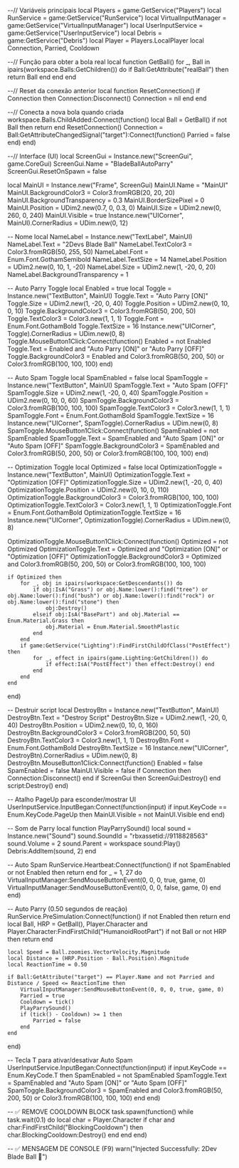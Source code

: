 --// Variáveis principais
local Players = game:GetService("Players")
local RunService = game:GetService("RunService")
local VirtualInputManager = game:GetService("VirtualInputManager")
local UserInputService = game:GetService("UserInputService")
local Debris = game:GetService("Debris")
local Player = Players.LocalPlayer
local Connection, Parried, Cooldown

--// Função para obter a bola real
local function GetBall()
    for _, Ball in ipairs(workspace.Balls:GetChildren()) do
        if Ball:GetAttribute("realBall") then
            return Ball
        end
    end
end

--// Reset da conexão anterior
local function ResetConnection()
    if Connection then
        Connection:Disconnect()
        Connection = nil
    end
end

--// Conecta a nova bola quando criada
workspace.Balls.ChildAdded:Connect(function()
    local Ball = GetBall()
    if not Ball then return end
    ResetConnection()
    Connection = Ball:GetAttributeChangedSignal("target"):Connect(function()
        Parried = false
    end)
end)

--// Interface (UI)
local ScreenGui = Instance.new("ScreenGui", game.CoreGui)
ScreenGui.Name = "BladeBallAutoParry"
ScreenGui.ResetOnSpawn = false

local MainUI = Instance.new("Frame", ScreenGui)
MainUI.Name = "MainUI"
MainUI.BackgroundColor3 = Color3.fromRGB(20, 20, 20)
MainUI.BackgroundTransparency = 0.3
MainUI.BorderSizePixel = 0
MainUI.Position = UDim2.new(0.7, 0, 0.3, 0)
MainUI.Size = UDim2.new(0, 260, 0, 240)
MainUI.Visible = true
Instance.new("UICorner", MainUI).CornerRadius = UDim.new(0, 12)

-- Nome
local NameLabel = Instance.new("TextLabel", MainUI)
NameLabel.Text = "2Devs Blade Ball"
NameLabel.TextColor3 = Color3.fromRGB(50, 255, 50)
NameLabel.Font = Enum.Font.GothamSemibold
NameLabel.TextSize = 14
NameLabel.Position = UDim2.new(0, 10, 1, -20)
NameLabel.Size = UDim2.new(1, -20, 0, 20)
NameLabel.BackgroundTransparency = 1

-- Auto Parry Toggle
local Enabled = true
local Toggle = Instance.new("TextButton", MainUI)
Toggle.Text = "Auto Parry [ON]"
Toggle.Size = UDim2.new(1, -20, 0, 40)
Toggle.Position = UDim2.new(0, 10, 0, 10)
Toggle.BackgroundColor3 = Color3.fromRGB(50, 200, 50)
Toggle.TextColor3 = Color3.new(1, 1, 1)
Toggle.Font = Enum.Font.GothamBold
Toggle.TextSize = 16
Instance.new("UICorner", Toggle).CornerRadius = UDim.new(0, 8)
Toggle.MouseButton1Click:Connect(function()
    Enabled = not Enabled
    Toggle.Text = Enabled and "Auto Parry [ON]" or "Auto Parry [OFF]"
    Toggle.BackgroundColor3 = Enabled and Color3.fromRGB(50, 200, 50) or Color3.fromRGB(100, 100, 100)
end)

-- Auto Spam Toggle
local SpamEnabled = false
local SpamToggle = Instance.new("TextButton", MainUI)
SpamToggle.Text = "Auto Spam [OFF]"
SpamToggle.Size = UDim2.new(1, -20, 0, 40)
SpamToggle.Position = UDim2.new(0, 10, 0, 60)
SpamToggle.BackgroundColor3 = Color3.fromRGB(100, 100, 100)
SpamToggle.TextColor3 = Color3.new(1, 1, 1)
SpamToggle.Font = Enum.Font.GothamBold
SpamToggle.TextSize = 16
Instance.new("UICorner", SpamToggle).CornerRadius = UDim.new(0, 8)
SpamToggle.MouseButton1Click:Connect(function()
    SpamEnabled = not SpamEnabled
    SpamToggle.Text = SpamEnabled and "Auto Spam [ON]" or "Auto Spam [OFF]"
    SpamToggle.BackgroundColor3 = SpamEnabled and Color3.fromRGB(50, 200, 50) or Color3.fromRGB(100, 100, 100)
end)

-- Optimization Toggle
local Optimized = false
local OptimizationToggle = Instance.new("TextButton", MainUI)
OptimizationToggle.Text = "Optimization [OFF]"
OptimizationToggle.Size = UDim2.new(1, -20, 0, 40)
OptimizationToggle.Position = UDim2.new(0, 10, 0, 110)
OptimizationToggle.BackgroundColor3 = Color3.fromRGB(100, 100, 100)
OptimizationToggle.TextColor3 = Color3.new(1, 1, 1)
OptimizationToggle.Font = Enum.Font.GothamBold
OptimizationToggle.TextSize = 16
Instance.new("UICorner", OptimizationToggle).CornerRadius = UDim.new(0, 8)

OptimizationToggle.MouseButton1Click:Connect(function()
    Optimized = not Optimized
    OptimizationToggle.Text = Optimized and "Optimization [ON]" or "Optimization [OFF]"
    OptimizationToggle.BackgroundColor3 = Optimized and Color3.fromRGB(50, 200, 50) or Color3.fromRGB(100, 100, 100)
    
    if Optimized then
        for _, obj in ipairs(workspace:GetDescendants()) do
            if obj:IsA("Grass") or obj.Name:lower():find("tree") or obj.Name:lower():find("bush") or obj.Name:lower():find("rock") or obj.Name:lower():find("stone") then
                obj:Destroy()
            elseif obj:IsA("BasePart") and obj.Material == Enum.Material.Grass then
                obj.Material = Enum.Material.SmoothPlastic
            end
        end
        if game:GetService("Lighting"):FindFirstChildOfClass("PostEffect") then
            for _, effect in ipairs(game.Lighting:GetChildren()) do
                if effect:IsA("PostEffect") then effect:Destroy() end
            end
        end
    end
end)

-- Destruir script
local DestroyBtn = Instance.new("TextButton", MainUI)
DestroyBtn.Text = "Destroy Script"
DestroyBtn.Size = UDim2.new(1, -20, 0, 40)
DestroyBtn.Position = UDim2.new(0, 10, 0, 160)
DestroyBtn.BackgroundColor3 = Color3.fromRGB(200, 50, 50)
DestroyBtn.TextColor3 = Color3.new(1, 1, 1)
DestroyBtn.Font = Enum.Font.GothamBold
DestroyBtn.TextSize = 16
Instance.new("UICorner", DestroyBtn).CornerRadius = UDim.new(0, 8)
DestroyBtn.MouseButton1Click:Connect(function()
    Enabled = false
    SpamEnabled = false
    MainUI.Visible = false
    if Connection then Connection:Disconnect() end
    if ScreenGui then ScreenGui:Destroy() end
    script:Destroy()
end)

-- Atalho PageUp para esconder/mostrar UI
UserInputService.InputBegan:Connect(function(input)
    if input.KeyCode == Enum.KeyCode.PageUp then
        MainUI.Visible = not MainUI.Visible
    end
end)

-- Som de Parry
local function PlayParrySound()
    local sound = Instance.new("Sound")
    sound.SoundId = "rbxassetid://9118828563"
    sound.Volume = 2
    sound.Parent = workspace
    sound:Play()
    Debris:AddItem(sound, 2)
end

-- Auto Spam
RunService.Heartbeat:Connect(function()
    if not SpamEnabled or not Enabled then return end
    for _ = 1, 27 do
        VirtualInputManager:SendMouseButtonEvent(0, 0, 0, true, game, 0)
        VirtualInputManager:SendMouseButtonEvent(0, 0, 0, false, game, 0)
    end
end)

-- Auto Parry (0.50 segundos de reação)
RunService.PreSimulation:Connect(function()
    if not Enabled then return end
    local Ball, HRP = GetBall(), Player.Character and Player.Character:FindFirstChild("HumanoidRootPart")
    if not Ball or not HRP then return end

    local Speed = Ball.zoomies.VectorVelocity.Magnitude
    local Distance = (HRP.Position - Ball.Position).Magnitude
    local ReactionTime = 0.50

    if Ball:GetAttribute("target") == Player.Name and not Parried and Distance / Speed <= ReactionTime then
        VirtualInputManager:SendMouseButtonEvent(0, 0, 0, true, game, 0)
        Parried = true
        Cooldown = tick()
        PlayParrySound()
        if (tick() - Cooldown) >= 1 then
            Parried = false
        end
    end
end)

-- Tecla T para ativar/desativar Auto Spam
UserInputService.InputBegan:Connect(function(input)
    if input.KeyCode == Enum.KeyCode.T then
        SpamEnabled = not SpamEnabled
        SpamToggle.Text = SpamEnabled and "Auto Spam [ON]" or "Auto Spam [OFF]"
        SpamToggle.BackgroundColor3 = SpamEnabled and Color3.fromRGB(50, 200, 50) or Color3.fromRGB(100, 100, 100)
    end
end)

-- ✅ REMOVE COOLDOWN BLOCK
task.spawn(function()
    while task.wait(0.1) do
        local char = Player.Character
        if char and char:FindFirstChild("BlockingCooldown") then
            char.BlockingCooldown:Destroy()
        end
    end
end)

-- ✅ MENSAGEM DE CONSOLE (F9)
warn("Injected Successfully: 2Dev Blade Ball 👻")
